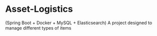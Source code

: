 # Asset-Logistics
(Spring Boot + Docker + MySQL + Elasticsearch) A project designed to manage different types of items 
